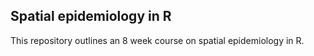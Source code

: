 ## Spatial epidemiology in R

This repository outlines an 8 week course on spatial epidemiology in R.

